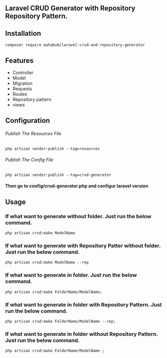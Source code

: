 ## Laravel CRUD Generator with Repository Repository Pattern.

## Installation

```
composer require mahabub/laravel-crud-and-repository-generator
```

## Features

* Controller
* Model
* Migration
* Requests
* Routes
* Repository pattern
* views

## Configuration

###### Publish The Resources File

```
php artisan vendor:publish --tag=resources
```
###### Publish The Config File

```
php artisan vendor:publish --tag=crud-generator
```

#### Then go to config/crud-generator.php and configur laravel version

## Usage

### If what want to generate without folder. Just run the below command.

```
php artisan crud:make ModelName 
```

### If what want to generate with Repository Patter without folder. Just run the below command.

```
php artisan crud:make ModelName --rep
```

### If what want to generate in folder. Just run the below command.

```
php artisan crud:make FolderName/ModelName;
```

### If what want to generate in folder with Repository Pattern. Just run the below command.

```
php artisan crud:make FolderName/ModelName --rep;
```
### If what want to generate in folder without Repository Pattern. Just run the below command.

```
php artisan crud:make FolderName/ModelName ;
```

